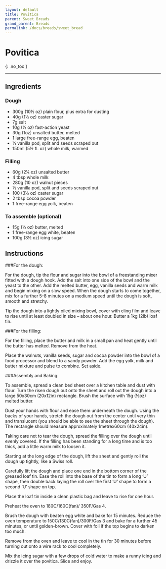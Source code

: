 ```yaml
---
layout: default
title: Povitica
parent: Sweet Breads
grand_parent: Breads
permalink: /docs/breads/sweet_bread
---
```


# Povitica
{: .no_toc }

---

## Ingredients
### Dough
<ul>
	<li>300g (10½ oz) plain flour, plus extra for dusting</li>
	<li>40g (1½ oz) caster sugar</li>
	<li>7g salt</li>
	<li>10g (⅓ oz) fast-action yeast</li>
	<li>30g (1oz) unsalted butter, melted</li>
	<li>1 large free-range egg, beaten</li>
	<li>½ vanilla pod, split and seeds scraped out</li>
	<li>150ml (5½ fl. oz) whole milk, warmed</li>
</ul>

### Filling
<ul>
	<li>60g (2¼ oz) unsalted butter</li>
	<li>4 tbsp whole milk</li>
	<li>280g (10 oz) walnut pieces</li>
	<li>½ vanilla pod, split and seeds scraped out</li>
	<li>100 (3½ oz) caster sugar</li>
	<li>2 tbsp cocoa powder</li>
	<li>1 free-range egg yolk, beaten</li>
</ul>


### To assemble (optional)
<ul>
	<li>15g (½ oz) butter, melted</li>
	<li>1 free-range egg white, beaten</li>
	<li>100g (3½ oz) icing sugar</li>
</ul>

## Instructions
###For the dough:

For the dough, tip the flour and sugar into the bowl of a freestanding mixer fitted with a dough hook. Add the salt into one side of the bowl and the yeast to the other. Add the melted butter, egg, vanilla seeds and warm milk and begin mixing on a slow speed. When the dough starts to come together, mix for a further 5-8 minutes on a medium speed until the dough is soft, smooth and stretchy.

Tip the dough into a lightly oiled mixing bowl, cover with cling film and leave to rise until at least doubled in size – about one hour. Butter a 1kg (2lb) loaf tin.

###For the filling:

For the filling, place the butter and milk in a small pan and heat gently until the butter has melted. Remove from the heat.

Place the walnuts, vanilla seeds, sugar and cocoa powder into the bowl of a food processor and blend to a sandy powder. Add the egg yolk, milk and butter mixture and pulse to combine. Set aside.

###Assembly and Baking

To assemble, spread a clean bed sheet over a kitchen table and dust with flour. Turn the risen dough out onto the sheet and roll out the dough into a large 50x30cm (20x12in) rectangle. Brush the surface with 15g (½oz) melted butter.

Dust your hands with flour and ease them underneath the dough. Using the backs of your hands, stretch the dough out from the center until very thin and translucent (you should be able to see the sheet through the dough). The rectangle should measure approximately 1metrex60cm (40x24in).

Taking care not to tear the dough, spread the filling over the dough until evenly covered. If the filling has been standing for a long time and is too thick, add a little warm milk to loosen it.

Starting at the long edge of the dough, lift the sheet and gently roll the dough up tightly, like a Swiss roll.

Carefully lift the dough and place one end in the bottom corner of the greased loaf tin. Ease the roll into the base of the tin to form a long ‘U’ shape, then double back laying the roll over the first ‘U’ shape to form a second ‘U’ shape on top.

Place the loaf tin inside a clean plastic bag and leave to rise for one hour.

Preheat the oven to 180C/160C(fan)/ 350F/Gas 4.

Brush the dough with beaten egg white and bake for 15 minutes. Reduce the oven temperature to 150C/130C(fan)/300F/Gas 3 and bake for a further 45 minutes, or until golden-brown. Cover with foil if the top begins to darken too much.

Remove from the oven and leave to cool in the tin for 30 minutes before turning out onto a wire rack to cool completely.

Mix the icing sugar with a few drops of cold water to make a runny icing and drizzle it over the povitica. Slice and enjoy.
